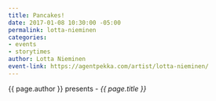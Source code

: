 ```yaml
---
title: Pancakes!
date: 2017-01-08 10:30:00 -05:00
permalink: lotta-nieminen
categories:
- events
- storytimes
author: Lotta Nieminen
event-link: https://agentpekka.com/artist/lotta-nieminen/
---
```


{{ page.author }} presents - *{{ page.title }}*
